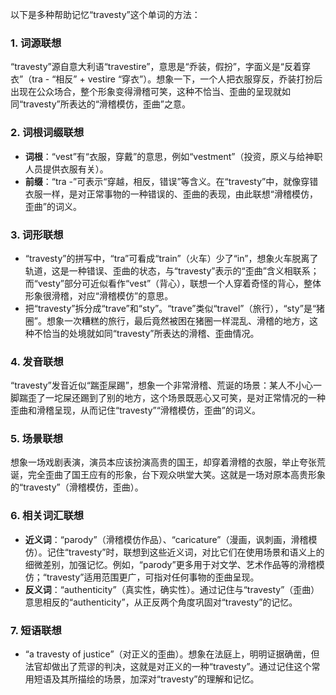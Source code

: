 以下是多种帮助记忆“travesty”这个单词的方法：

### 1. 词源联想
“travesty”源自意大利语“travestire”，意思是“乔装，假扮”，字面义是“反着穿衣”（tra - “相反” + vestire “穿衣”）。想象一下，一个人把衣服穿反，乔装打扮后出现在公众场合，整个形象变得滑稽可笑，这种不恰当、歪曲的呈现就如同“travesty”所表达的“滑稽模仿，歪曲”之意。

### 2. 词根词缀联想
 - **词根**：“vest”有“衣服，穿戴”的意思，例如“vestment”（投资，原义与给神职人员提供衣服有关）。
 - **前缀**：“tra -”可表示“穿越，相反，错误”等含义。在“travesty”中，就像穿错衣服一样，是对正常事物的一种错误的、歪曲的表现，由此联想“滑稽模仿，歪曲”的词义。

### 3. 词形联想
 - “travesty”的拼写中，“tra”可看成“train”（火车）少了“in”，想象火车脱离了轨道，这是一种错误、歪曲的状态，与“travesty”表示的“歪曲”含义相联系；而“vesty”部分可近似看作“vest”（背心），联想一个人穿着奇怪的背心，整体形象很滑稽，对应“滑稽模仿”的意思。
 - 把“travesty”拆分成“trave”和“sty”。“trave”类似“travel”（旅行），“sty”是“猪圈”。想象一次糟糕的旅行，最后竟然被困在猪圈一样混乱、滑稽的地方，这种不恰当的处境就如同“travesty”所表达的滑稽、歪曲情况。

### 4. 发音联想
“travesty”发音近似“踹歪屎踢”，想象一个非常滑稽、荒诞的场景：某人不小心一脚踹歪了一坨屎还踢到了别的地方，这个场景既恶心又可笑，是对正常情况的一种歪曲和滑稽呈现，从而记住“travesty”“滑稽模仿，歪曲”的词义。

### 5. 场景联想
想象一场戏剧表演，演员本应该扮演高贵的国王，却穿着滑稽的衣服，举止夸张荒诞，完全歪曲了国王应有的形象，台下观众哄堂大笑。这就是一场对原本高贵形象的“travesty”（滑稽模仿，歪曲）。

### 6. 相关词汇联想
 - **近义词**：“parody”（滑稽模仿作品）、“caricature”（漫画，讽刺画，滑稽模仿）。记住“travesty”时，联想到这些近义词，对比它们在使用场景和语义上的细微差别，加强记忆。例如，“parody”更多用于对文学、艺术作品等的滑稽模仿；“travesty”适用范围更广，可指对任何事物的歪曲呈现。
 - **反义词**：“authenticity”（真实性，确实性）。通过记住与“travesty”（歪曲）意思相反的“authenticity”，从正反两个角度巩固对“travesty”的记忆。

### 7. 短语联想
 - “a travesty of justice”（对正义的歪曲）。想象在法庭上，明明证据确凿，但法官却做出了荒谬的判决，这就是对正义的一种“travesty”。通过记住这个常用短语及其所描绘的场景，加深对“travesty”的理解和记忆。 